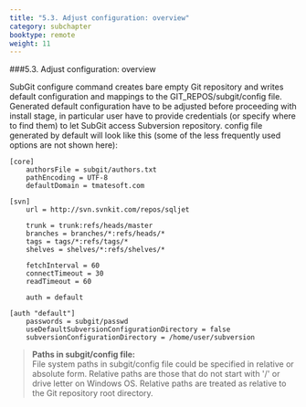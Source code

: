 ```yaml
---
title: "5.3. Adjust configuration: overview"
category: subchapter
booktype: remote
weight: 11
---
```

###5.3. Adjust configuration: overview

SubGit configure command creates bare empty Git repository and writes default configuration and mappings to the GIT_REPOS/subgit/config file. Generated default configuration have to be adjusted before proceeding with install stage, in particular user have to provide credentials (or specify where to find them) to let SubGit access Subversion repository. config file generated by default will look like this (some of the less frequently used options are not shown here):

    [core]
        authorsFile = subgit/authors.txt
        pathEncoding = UTF-8
        defaultDomain = tmatesoft.com

    [svn]
        url = http://svn.svnkit.com/repos/sqljet

        trunk = trunk:refs/heads/master
        branches = branches/*:refs/heads/*
        tags = tags/*:refs/tags/*
        shelves = shelves/*:refs/shelves/*

        fetchInterval = 60
        connectTimeout = 30
        readTimeout = 60

        auth = default

    [auth "default"]
        passwords = subgit/passwd
        useDefaultSubversionConfigurationDirectory = false
        subversionConfigurationDirectory = /home/user/subversion

> **Paths in subgit/config file:**<br>
File system paths in subgit/config file could be specified in relative or absolute form. Relative paths are those that do not start with '/' or drive letter on Windows OS. Relative paths are treated as relative to the Git repository root directory.